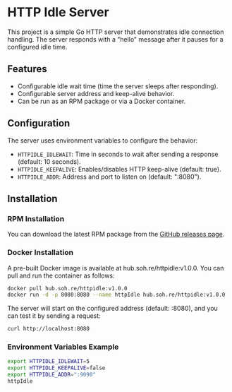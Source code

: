 # HTTP Idle Server

This project is a simple Go HTTP server that demonstrates idle connection handling. The server responds with a "hello" message after it pauses for a configured idle time.

## Features

- Configurable idle wait time (time the server sleeps after responding).
- Configurable server address and keep-alive behavior.
- Can be run as an RPM package or via a Docker container.

## Configuration

The server uses environment variables to configure the behavior:

- `HTTPIDLE_IDLEWAIT`: Time in seconds to wait after sending a response (default: 10 seconds).
- `HTTPIDLE_KEEPALIVE`: Enables/disables HTTP keep-alive (default: true).
- `HTTPIDLE_ADDR`: Address and port to listen on (default: ":8080").

## Installation

### RPM Installation

You can download the latest RPM package from the [GitHub releases page](https://github.com/jmainguy/httpIdle/releases).

### Docker Installation
A pre-built Docker image is available at hub.soh.re/httpidle:v1.0.0. You can pull and run the container as follows:

```bash
docker pull hub.soh.re/httpidle:v1.0.0
docker run -d -p 8080:8080 --name httpIdle hub.soh.re/httpidle:v1.0.0
```
The server will start on the configured address (default: :8080), and you can test it by sending a request:

```bash
curl http://localhost:8080
```

### Environment Variables Example
```bash
export HTTPIDLE_IDLEWAIT=5
export HTTPIDLE_KEEPALIVE=false
export HTTPIDLE_ADDR=":9090"
httpIdle
```
